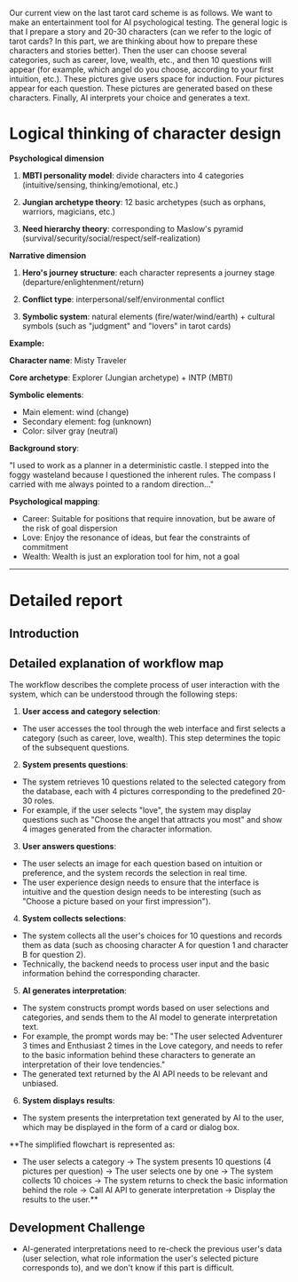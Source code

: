 Our current view on the last tarot card scheme is as follows. We want to make an entertainment tool for AI psychological testing. The general logic is that I prepare a story and 20-30 characters (can we refer to the logic of tarot cards? In this part, we are thinking about how to prepare these characters and stories better). Then the user can choose several categories, such as career, love, wealth, etc., and then 10 questions will appear (for example, which angel do you choose, according to your first intuition, etc.). These pictures give users space for induction. Four pictures appear for each question. These pictures are generated based on these characters. Finally, AI interprets your choice and generates a text.

# Logical thinking of character design

**Psychological dimension**

1. **MBTI personality model**: divide characters into 4 categories (intuitive/sensing, thinking/emotional, etc.)

2. **Jungian archetype theory**: 12 basic archetypes (such as orphans, warriors, magicians, etc.)

3. **Need hierarchy theory**: corresponding to Maslow's pyramid (survival/security/social/respect/self-realization)

**Narrative dimension**

1. **Hero's journey structure**: each character represents a journey stage (departure/enlightenment/return)

2. **Conflict type**: interpersonal/self/environmental conflict

3. **Symbolic system**: natural elements (fire/water/wind/earth) + cultural symbols (such as "judgment" and "lovers" in tarot cards)

**Example:**

**Character name**: Misty Traveler

**Core archetype**: Explorer (Jungian archetype) + INTP (MBTI)

**Symbolic elements**:

- Main element: wind (change)
- Secondary element: fog (unknown)
- Color: silver gray (neutral)

**Background story**:

"I used to work as a planner in a deterministic castle. I stepped into the foggy wasteland because I questioned the inherent rules. The compass I carried with me always pointed to a random direction..."

**Psychological mapping**:

- Career: Suitable for positions that require innovation, but be aware of the risk of goal dispersion
- Love: Enjoy the resonance of ideas, but fear the constraints of commitment
- Wealth: Wealth is just an exploration tool for him, not a goal

---

# Detailed report

## Introduction

## Detailed explanation of workflow map

The workflow describes the complete process of user interaction with the system, which can be understood through the following steps:

1. **User access and category selection**:
- The user accesses the tool through the web interface and first selects a category (such as career, love, wealth). This step determines the topic of the subsequent questions.
2. **System presents questions**:
- The system retrieves 10 questions related to the selected category from the database, each with 4 pictures corresponding to the predefined 20-30 roles.
- For example, if the user selects "love", the system may display questions such as "Choose the angel that attracts you most" and show 4 images generated from the character information.
3. **User answers questions**:
- The user selects an image for each question based on intuition or preference, and the system records the selection in real time.
- The user experience design needs to ensure that the interface is intuitive and the question design needs to be interesting (such as "Choose a picture based on your first impression").
4. **System collects selections**:
- The system collects all the user's choices for 10 questions and records them as data (such as choosing character A for question 1 and character B for question 2).
- Technically, the backend needs to process user input and the basic information behind the corresponding character.
5. **AI generates interpretation**:
- The system constructs prompt words based on user selections and categories, and sends them to the AI ​​model to generate interpretation text.
- For example, the prompt words may be: "The user selected Adventurer 3 times and Enthusiast 2 times in the Love category, and needs to refer to the basic information behind these characters to generate an interpretation of their love tendencies."
- The generated text returned by the AI ​​API needs to be relevant and unbiased.
6. **System displays results**:
- The system presents the interpretation text generated by AI to the user, which may be displayed in the form of a card or dialog box.

**The simplified flowchart is represented as:

- The user selects a category → The system presents 10 questions (4 pictures per question) → The user selects one by one → The system collects 10 choices → The system returns to check the basic information behind the role → Call AI API to generate interpretation → Display the results to the user.**

## Development Challenge

- AI-generated interpretations need to re-check the previous user's data (user selection, what role information the user's selected picture corresponds to), and we don't know if this part is difficult.
